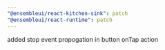 ```yaml
---
"@ensembleui/react-kitchen-sink": patch
"@ensembleui/react-runtime": patch
---
```


added stop event propogation in button onTap action
